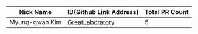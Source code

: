 |Nick Name|ID(Github Link Address)|Total PR Count|
|-|-|-|
|Myung-gwan Kim|[GreatLaboratory](https://github.com/GreatLaboratory)|5|
